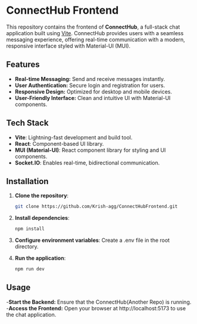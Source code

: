 # ConnectHub Frontend

This repository contains the frontend of **ConnectHub**, a full-stack chat application built using [Vite](https://vitejs.dev/). ConnectHub provides users with a seamless messaging experience, offering real-time communication with a modern, responsive interface styled with Material-UI (MUI).

## Features

- **Real-time Messaging:** Send and receive messages instantly.
- **User Authentication:** Secure login and registration for users.
- **Responsive Design:** Optimized for desktop and mobile devices.
- **User-Friendly Interface:** Clean and intuitive UI with Material-UI components.

## Tech Stack

- **Vite**: Lightning-fast development and build tool.
- **React**: Component-based UI library.
- **MUI (Material-UI)**: React component library for styling and UI components.
- **Socket.IO**: Enables real-time, bidirectional communication.

## Installation

1. **Clone the repository**:
   ```bash
   git clone https://github.com/Krish-agg/ConnectHubFrontend.git
2. **Install dependencies**:
   ```bash
   npm install
3. **Configure environment variables**:
   Create a .env file in the root directory.

4. **Run the application**:
   ```bash
   npm run dev


## Usage
-**Start the Backend:** Ensure that the ConnectHub(Another Repo) is running.
-**Access the Frontend:** Open your browser at http://localhost:5173 to use the chat application.   
